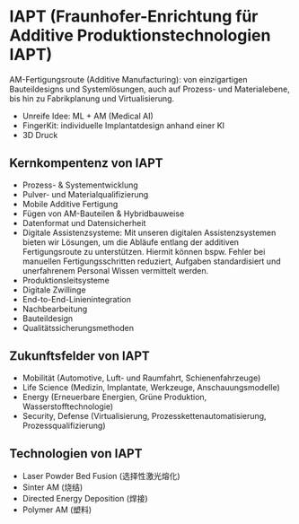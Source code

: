 # IAPT (Fraunhofer-Enrichtung für Additive Produktionstechnologien IAPT)

AM-Fertigungsroute (Additive Manufacturing): von einzigartigen Bauteildesigns und Systemlösungen, auch auf Prozess- und Materialebene, bis hin zu Fabrikplanung und Virtualisierung.
- Unreife Idee: ML + AM (Medical AI)
- FingerKit: individuelle Implantatdesign anhand einer KI
- 3D Druck

## Kernkompentenz von IAPT
- Prozess- & Systementwicklung
- Pulver- und Materialqualifizierung
- Mobile Additive Fertigung
- Fügen von AM-Bauteilen & Hybridbauweise
- Datenformat und Datensicherheit
- Digitale Assistenzsysteme: Mit unseren digitalen Assistenzsystemen bieten wir Lösungen, um die Abläufe entlang der additiven Fertigungsroute zu unterstützen. Hiermit können bspw. Fehler bei manuellen Fertigungsschritten reduziert, Aufgaben standardisiert und unerfahrenem Personal Wissen vermittelt werden.
- Produktionsleitsysteme
- Digitale Zwillinge
- End-to-End-Linienintegration
- Nachbearbeitung
- Bauteildesign
- Qualitätssicherungsmethoden

## Zukunftsfelder von IAPT
- Mobilität (Automotive, Luft- und Raumfahrt, Schienenfahrzeuge)
- Life Science (Medizin, Implantate, Werkzeuge, Anschauungsmodelle)
- Energy (Erneuerbare Energien, Grüne Produktion, Wasserstofftechnologie)
- Security, Defense (Virtualisierung, Prozesskettenautomatisierung, Prozessqualifizierung)

## Technologien von IAPT
- Laser Powder Bed Fusion (选择性激光熔化)
- Sinter AM (烧结)
- Directed Energy Deposition (焊接)
- Polymer AM (塑料)
